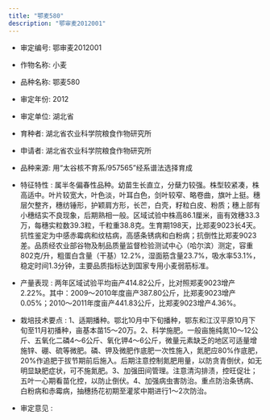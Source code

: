 ```yaml
---
title: "鄂麦580"
description: "鄂审麦2012001"
---
```

* 审定编号:  鄂审麦2012001

*  作物名称:  小麦

*  品种名称:  鄂麦580

*  审定年份:  2012

*  审定单位:  湖北省

* 育种者:  湖北省农业科学院粮食作物研究所

*  申请者:  湖北省农业科学院粮食作物研究所

*  品种来源:  用“太谷核不育系/957565”经系谱法选择育成

*  特征特性 : 
属半冬偏春性品种。幼苗生长直立，分蘖力较强。株型较紧凑，株高适中。叶片较宽大，叶色淡，叶耳白色，剑叶较窄、略卷曲，旗叶上挺。穗层欠整齐，穗纺锤形，护颖肩方形，长芒，白壳，籽粒白皮、粉质；穗上部有小穗结实不良现象，后期熟相一般。区域试验中株高86.1厘米，亩有效穗33.3万，每穗实粒数39.3粒，千粒重38.8克。生育期198天，比郑麦9023长4天。抗性鉴定为中感赤霉病和纹枯病，高感条锈病和白粉病；抗倒性比郑麦9023差。品质经农业部谷物及制品质量监督检验测试中心（哈尔滨）测定，容重802克/升，粗蛋白含量（干基）12.2%，湿面筋含量23.7%，吸水率53.1%，稳定时间1.3分钟，主要品质指标达到国家专用小麦弱筋标准。
 
*  产量表现 : 
两年区域试验平均亩产414.82公斤，比对照郑麦9023增产2.22%。其中：2009～2010年度亩产387.80公斤，比郑麦9023增产0.05%；2010～2011年度亩产441.83公斤，比郑麦9023增产4.36%。

*  栽培技术要点 : 
1、适期播种。鄂北10月中下旬播种，鄂东和江汉平原10月下旬至11月初播种，亩基本苗15～20万。2、科学施肥。一般亩施纯氮10～12公斤、五氧化二磷4～6公斤、氧化钾4～6公斤，微量元素缺乏的地区可适量增施锌、硼、硫等微肥。磷、钾及微肥作底肥一次性施入，氮肥应80%作底肥，20%作追肥于拔节期前后施入。后期注意控制氮肥用量，以防贪青倒伏，如无明显缺肥症状，可不施氮肥。3、加强田间管理。注意清沟排渍，控旺促壮；五叶一心期看苗化控，以防止倒伏。4、加强病虫害防治。重点防治条锈病、白粉病和赤霉病，抽穗扬花初期至灌浆中期进行1～2次防治。

*  审定意见 : 

